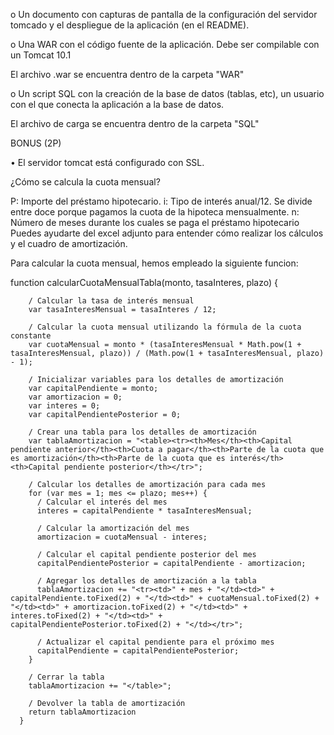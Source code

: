 

o Un documento con capturas de pantalla de la configuración del
servidor tomcado y el despliegue de la aplicación (en el
README).

o Una WAR con el código fuente de la aplicación. Debe ser
compilable con un Tomcat 10.1

El archivo .war se encuentra dentro de la carpeta "WAR"

o Un script SQL con la creación de la base de datos (tablas, etc), un
usuario con el que conecta la aplicación a la base de datos.

El archivo de carga se encuentra dentro de la carpeta "SQL"

BONUS (2P)

• El servidor tomcat está configurado con SSL.



¿Cómo se calcula la cuota mensual?

P: Importe del préstamo hipotecario.
i: Tipo de interés anual/12. Se divide entre doce porque pagamos la cuota de la
hipoteca mensualmente.
n: Número de meses durante los cuales se paga el préstamo hipotecario
Puedes ayudarte del excel adjunto para entender cómo realizar los cálculos y el
cuadro de amortización.

Para calcular la cuota mensual, hemos empleado la siguiente funcion:

function calcularCuotaMensualTabla(monto, tasaInteres, plazo) {
    
        / Calcular la tasa de interés mensual
        var tasaInteresMensual = tasaInteres / 12;
      
        / Calcular la cuota mensual utilizando la fórmula de la cuota constante
        var cuotaMensual = monto * (tasaInteresMensual * Math.pow(1 + tasaInteresMensual, plazo)) / (Math.pow(1 + tasaInteresMensual, plazo) - 1);
      
        / Inicializar variables para los detalles de amortización
        var capitalPendiente = monto;
        var amortizacion = 0;
        var interes = 0;
        var capitalPendientePosterior = 0;
      
        / Crear una tabla para los detalles de amortización
        var tablaAmortizacion = "<table><tr><th>Mes</th><th>Capital pendiente anterior</th><th>Cuota a pagar</th><th>Parte de la cuota que es amortización</th><th>Parte de la cuota que es interés</th><th>Capital pendiente posterior</th></tr>";
    
        / Calcular los detalles de amortización para cada mes
        for (var mes = 1; mes <= plazo; mes++) {
          / Calcular el interés del mes
          interes = capitalPendiente * tasaInteresMensual;
      
          / Calcular la amortización del mes
          amortizacion = cuotaMensual - interes;
      
          / Calcular el capital pendiente posterior del mes
          capitalPendientePosterior = capitalPendiente - amortizacion;
      
          / Agregar los detalles de amortización a la tabla
          tablaAmortizacion += "<tr><td>" + mes + "</td><td>" + capitalPendiente.toFixed(2) + "</td><td>" + cuotaMensual.toFixed(2) + "</td><td>" + amortizacion.toFixed(2) + "</td><td>" + interes.toFixed(2) + "</td><td>" + capitalPendientePosterior.toFixed(2) + "</td></tr>";
    
          / Actualizar el capital pendiente para el próximo mes
          capitalPendiente = capitalPendientePosterior;
        }
      
        / Cerrar la tabla
        tablaAmortizacion += "</table>";
      
        / Devolver la tabla de amortización
        return tablaAmortizacion
      }